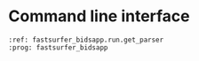 # Command line interface

```{argparse}
:ref: fastsurfer_bidsapp.run.get_parser
:prog: fastsurfer_bidsapp
```
